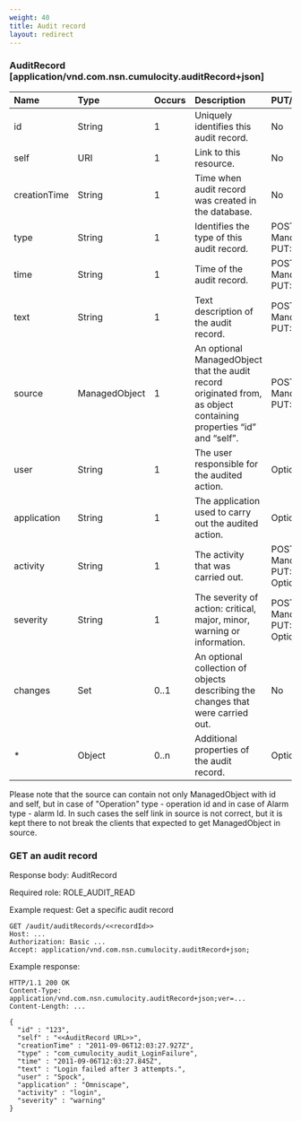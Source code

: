 ```yaml
---
weight: 40
title: Audit record
layout: redirect
---
```


### AuditRecord [application/vnd.com.nsn.cumulocity.auditRecord+json]

<table>
<colgroup>
<col style="width: 20%;">
<col style="width: 20%;">
<col style="width: 10%;">
<col style="width: 30%;">
<col style="width: 20%;">
</colgroup>
<thead>
<tr>
<th align="left">Name</th>
<th align="left">Type</th>
<th align="left">Occurs</th>
<th align="left">Description</th>
<th align="left">PUT/POST</th>
</tr>
</thead>
<tbody>
<tr>
<td align="left">id</td>
<td align="left">String</td>
<td align="left">1</td>
<td align="left">Uniquely identifies this audit record.</td>
<td align="left">No</td>
</tr>
<tr>
<td align="left">self</td>
<td align="left">URI</td>
<td align="left">1</td>
<td align="left">Link to this resource.</td>
<td align="left">No</td>
</tr>
<tr>
<td align="left">creationTime</td>
<td align="left">String</td>
<td align="left">1</td>
<td align="left">Time when audit record was created in the database.</td>
<td align="left">No</td>
</tr>
<tr>
<td align="left">type</td>
<td align="left">String</td>
<td align="left">1</td>
<td align="left">Identifies the type of this audit record.</td>
<td align="left">POST: Mandatory PUT: No</td>
</tr>
<tr>
<td align="left">time</td>
<td align="left">String</td>
<td align="left">1</td>
<td align="left">Time of the audit record.</td>
<td align="left">POST: Mandatory PUT: No</td>
</tr>
<tr>
<td align="left">text</td>
<td align="left">String</td>
<td align="left">1</td>
<td align="left">Text description of the audit record.</td>
<td align="left">POST: Mandatory PUT: No</td>
</tr>
<tr>
<td align="left">source</td>
<td align="left">ManagedObject</td>
<td align="left">1</td>
<td align="left">An optional ManagedObject that the audit record originated from, as object containing properties “id” and “self”.</td>
<td align="left">POST: Mandatory PUT: No</td>
</tr>
<tr>
<td align="left">user</td>
<td align="left">String</td>
<td align="left">1</td>
<td align="left">The user responsible for the audited action.</td>
<td align="left">Optional</td>
</tr>
<tr>
<td align="left">application</td>
<td align="left">String</td>
<td align="left">1</td>
<td align="left">The application used to carry out the audited action.</td>
<td align="left">Optional</td>
</tr>
<tr>
<td align="left">activity</td>
<td align="left">String</td>
<td align="left">1</td>
<td align="left">The activity that was carried out.</td>
<td align="left">POST: Mandatory PUT: Optional</td>
</tr>
<tr>
<td align="left">severity</td>
<td align="left">String</td>
<td align="left">1</td>
<td align="left">The severity of action: critical, major, minor, warning or information.</td>
<td align="left">POST: Mandatory PUT: Optional</td>
</tr>
<tr>
<td align="left">changes</td>
<td align="left">Set</td>
<td align="left">0..1</td>
<td align="left">An optional collection of objects describing the changes that were carried out.</td>
<td align="left">No</td>
</tr>
<tr>
<td align="left">*</td>
<td align="left">Object</td>
<td align="left">0..n</td>
<td align="left">Additional properties of the audit record.</td>
<td align="left">Optional</td>
</tr>
</tbody>
</table>

Please note that the source can contain not only ManagedObject with id and self, but in case of "Operation" type - operation id and in case of Alarm type - alarm Id.
In such cases the self link in source is not correct, but it is kept there to not break the clients that expected to get ManagedObject in source.

### GET an audit record

Response body: AuditRecord

Required role: ROLE\_AUDIT\_READ

Example request: Get a specific audit record

	GET /audit/auditRecords/<<recordId>>
	Host: ...
	Authorization: Basic ...
	Accept: application/vnd.com.nsn.cumulocity.auditRecord+json;

Example response:

    HTTP/1.1 200 OK
    Content-Type: application/vnd.com.nsn.cumulocity.auditRecord+json;ver=...
    Content-Length: ...

    {
      "id" : "123",
      "self" : "<<AuditRecord URL>>",
      "creationTime" : "2011-09-06T12:03:27.927Z",
      "type" : "com_cumulocity_audit_LoginFailure",
      "time" : "2011-09-06T12:03:27.845Z",
      "text" : "Login failed after 3 attempts.",
      "user" : "Spock",
      "application" : "Omniscape",
      "activity" : "login",
      "severity" : "warning"
    }
